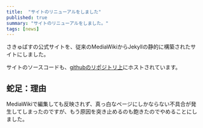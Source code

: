 ```yaml
---
title:  "サイトのリニューアルをしました"
published: true
summary: "サイトのリニューアルをしました。"
tags: [news]
---
```


さきゅばすの公式サイトを、従来のMediaWikiからJekyllの静的に構築されたサイトにしました。

サイトのソースコードも、[githubのリポジトリ上](https://github.com/Saccubus/saccubus.github.io)にホストされています。

## 蛇足：理由

MediaWikiで編集しても反映されず、真っ白なページにしかならない不具合が発生してしまったのですが、もう原因を突き止めるのも飽きたのでやめることにしました。
